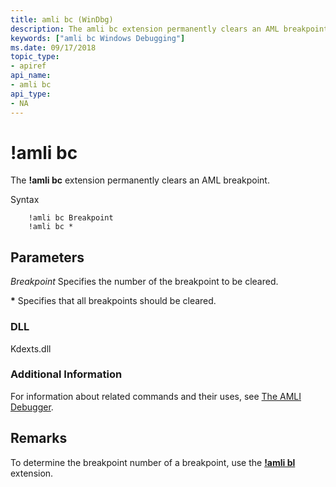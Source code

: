 ```yaml
---
title: amli bc (WinDbg)
description: The amli bc extension permanently clears an AML breakpoint.
keywords: ["amli bc Windows Debugging"]
ms.date: 09/17/2018
topic_type:
- apiref
api_name:
- amli bc
api_type:
- NA
---
```


# !amli bc

The **!amli bc** extension permanently clears an AML breakpoint.

Syntax

```dbgcmd
    !amli bc Breakpoint
    !amli bc *
```

## <span id="ddk__amli_bc_dbg"></span><span id="DDK__AMLI_BC_DBG"></span>Parameters

<span id="_______Breakpoint______"></span><span id="_______breakpoint______"></span><span id="_______BREAKPOINT______"></span> *Breakpoint*
Specifies the number of the breakpoint to be cleared.

<span id="______________"></span> **\***
Specifies that all breakpoints should be cleared.

### <span id="DLL"></span><span id="dll"></span>DLL

Kdexts.dll

### <span id="Additional_Information"></span><span id="additional_information"></span><span id="ADDITIONAL_INFORMATION"></span>Additional Information

For information about related commands and their uses, see [The AMLI Debugger](the-amli-debugger.md).

## Remarks

To determine the breakpoint number of a breakpoint, use the [**!amli bl**](-amli-bl.md) extension.
